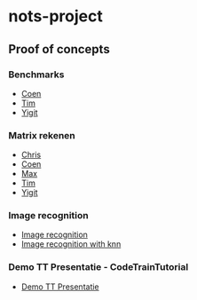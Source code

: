 # nots-project

## Proof of concepts
### Benchmarks
* [Coen](Proof%20of%20concepts/Benchmark/Coen%20(TensorFlowJS))
* [Tim](Proof%20of%20concepts/Benchmark/Tim%20(TensorFlowJS))
* [Yigit](Proof%20of%20concepts/Benchmark/Yigit%20(PyTorch))

### Matrix rekenen
* [Chris](Proof%20of%20concepts/Matrix%20Calculations/Chris)
* [Coen](Proof%20of%20concepts/Matrix%20Calculations/Coen)
* [Max](Proof%20of%20concepts/Matrix%20Calculations/Max)
* [Tim](Proof%20of%20concepts/Matrix%20Calculations/Tim)
* [Yigit](Proof%20of%20concepts/Matrix%20Calculations/Yigit)

### Image recognition
* [Image recognition](Proof%20of%20concepts/Image%20recognition)
* [Image recognition with knn](Proof%20of%20concepts/Image%20recognition%20with%20knn)

### Demo TT Presentatie - CodeTrainTutorial
* [Demo TT Presentatie](Proof%20of%20concepts/Demo%20TT%20Presentatie%20-%20CodeTrainTutorial)
